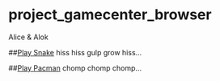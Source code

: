 project_gamecenter_browser
==========================

Alice & Alok

##[Play Snake](https://rawgit.com/alokpradhan/project_game_center_browser/master/snake/snake.html)
hiss hiss gulp grow hiss...

##[Play Pacman](https://rawgit.com/alokpradhan/project_game_center_browser/master/pacman/pacman.html)
chomp chomp chomp...
